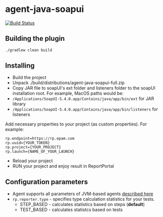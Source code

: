 # agent-java-soapui

[![Build Status](https://travis-ci.org/reportportal/agent-java-soapui.svg?branch=master)](https://travis-ci.org/reportportal/agent-java-soapui)


## Building the plugin
```sh
./gradlew clean build
```

## Installing

* Build the project
* Unpack ./build/distributions/agent-java-soapui-full.zip
* Copy JAR file to soapUI's ext folder and listeners folder to the soapUI installation root.
For example, MacOS paths would be:
* `/Applications/SoapUI-5.4.0.app/Contains/java/app/bin/ext` for JAR library
* `/Applications/SoapUI-5.4.0.app/Contains/java/app/bin/listeners` for listeners

Add necessary properties to your project (as custom properties). For example:
```
rp.endpoint=https://rp.epam.com
rp.uuid={YOUR_TOKEN}
rp.project={YOUR_PROJECT}
rp.launch={NAME_OF_YOUR_LAUNCH}
```
- Reload your project
- RUN your project and enjoy result in ReportPortal

## Configuration parameters
* Agent supports all parameters of JVM-based agents [described here](http://reportportal.io/#documentation/JVM-based-clients-configuration)
* `rp.reporter.type` - specifies type calculation statistics for your tests.
    * STEP_BASED - calculates statistics based on steps (**default**)
    * TEST_BASED - calculates statistcs based on tests 
